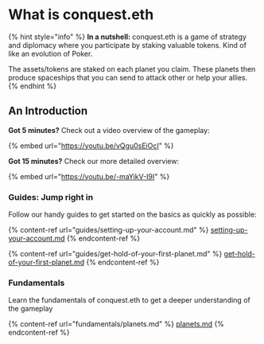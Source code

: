 # What is conquest.eth

{% hint style="info" %}
**In a nutshell:** conquest.eth is a game of strategy and diplomacy where you participate by staking valuable tokens. Kind of like an evolution of Poker.

The assets/tokens are staked on each planet you claim. These planets then produce spaceships that you can send to attack other or help your allies.
{% endhint %}

## An Introduction

**Got 5 minutes?** Check out a video overview of the gameplay:

{% embed url="https://youtu.be/vQgu0sEiOcI" %}

**Got 15 minutes?** Check our more detailed overview:

{% embed url="https://youtu.be/-maYikV-I9I" %}

### Guides: Jump right in

Follow our handy guides to get started on the basics as quickly as possible:

{% content-ref url="guides/setting-up-your-account.md" %}
[setting-up-your-account.md](guides/setting-up-your-account.md)
{% endcontent-ref %}

{% content-ref url="guides/get-hold-of-your-first-planet.md" %}
[get-hold-of-your-first-planet.md](guides/get-hold-of-your-first-planet.md)
{% endcontent-ref %}

### Fundamentals

Learn the fundamentals of conquest.eth to get a deeper understanding of the gameplay

{% content-ref url="fundamentals/planets.md" %}
[planets.md](fundamentals/planets.md)
{% endcontent-ref %}
